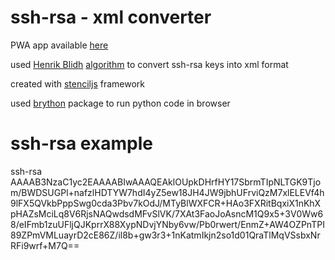 # ssh-rsa - xml converter

PWA app available [here](https://ssh-rsa-to-xml.firebaseapp.com)

used [Henrik Blidh](https://gist.github.com/hbldh) [algorithm](https://gist.github.com/hbldh/1c99de93987cad0fe0b59983132b9f3c) to convert ssh-rsa keys into xml format

created with [stenciljs](https://stenciljs.com/) framework

used [brython](https://github.com/brython-dev/brython) package to run python code in browser

# ssh-rsa example
ssh-rsa AAAAB3NzaC1yc2EAAAABIwAAAQEAklOUpkDHrfHY17SbrmTIpNLTGK9Tjom/BWDSUGPl+nafzlHDTYW7hdI4yZ5ew18JH4JW9jbhUFrviQzM7xlELEVf4h9lFX5QVkbPppSwg0cda3Pbv7kOdJ/MTyBlWXFCR+HAo3FXRitBqxiX1nKhXpHAZsMciLq8V6RjsNAQwdsdMFvSlVK/7XAt3FaoJoAsncM1Q9x5+3V0Ww68/eIFmb1zuUFljQJKprrX88XypNDvjYNby6vw/Pb0rwert/EnmZ+AW4OZPnTPI89ZPmVMLuayrD2cE86Z/il8b+gw3r3+1nKatmIkjn2so1d01QraTlMqVSsbxNrRFi9wrf+M7Q==